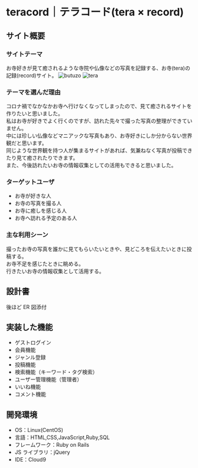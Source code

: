 # teracord｜テラコード(tera × record)

## サイト概要

### サイトテーマ
お寺好きが見て癒されるような寺院や仏像などの写真を記録する、お寺(tera)の記録(record)サイト。
![butuzo](https://user-images.githubusercontent.com/98303399/162345912-8e6a3002-4c2f-4e7a-874c-6a613fdb0ceb.png)
![tera](https://user-images.githubusercontent.com/98303399/162345918-bf6bef38-1d67-4d3b-b5ba-a7b75b6da6fd.png)


### テーマを選んだ理由
コロナ禍でなかなかお寺へ行けなくなってしまったので、見て癒されるサイトを作りたいと思いました。  
私はお寺が好きでよく行くのですが、訪れた先々で撮った写真の整理ができていません。  
中には珍しい仏像などマニアックな写真もあり、お寺好きにしか分からない世界観だと思います。  
同じような世界観を持つ人が集まるサイトがあれば、気兼ねなく写真が投稿できたり見て癒されたりできます。  
また、今後訪れたいお寺の情報収集としての活用もできると思いました。

### ターゲットユーザ
* お寺が好きな人
* お寺の写真を撮る人
* お寺に癒しを感じる人
* お寺へ訪れる予定のある人

### 主な利用シーン
撮ったお寺の写真を誰かに見てもらいたいときや、見どころを伝えたいときに投稿する。  
お寺不足を感じたときに眺める。  
行きたいお寺の情報収集として活用する。

## 設計書

後ほど ER 図添付

## 実装した機能

- ゲストログイン
- 会員機能
- ジャンル登録
- 投稿機能
- 検索機能（キーワード・タグ検索）
- ユーザー管理機能（管理者）
- いいね機能
- コメント機能

## 開発環境

- OS：Linux(CentOS)
- 言語：HTML,CSS,JavaScript,Ruby,SQL
- フレームワーク：Ruby on Rails
- JS ライブラリ：jQuery
- IDE：Cloud9
